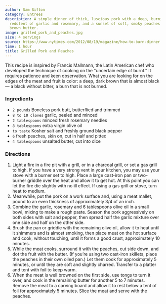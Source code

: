```yaml
---
author: Sam Sifton
category: Entrees
description: A simple dinner of thick, luscious pork with a deep, burnished crust,
  redolent of garlic and rosemary, and a sunset of soft, smoky peaches nutty with
  brown butter.
image: grilled_pork_and_peaches.jpg
size: 4 servings
source: https://www.nytimes.com/2012/08/19/magazine/how-to-burn-dinner.html
time: 1 hour
title: Grilled Pork and Peaches
---
```

This recipe is inspired by Francis Mallmann, the Latin American chef who developed the technique of cooking on the "uncertain edge of burnt." It requires patience and keen observation. What you are looking for on the edges of the meat and fruit is color: a deep, dark brown that is almost black — a black without bitter, a burn that is not burned.

### Ingredients

* `2 pounds` Boneless pork butt, butterflied and trimmed 
* `8 to 10 cloves` garlic, peeled and minced 
* `2 tablespoons` minced fresh rosemary needles 
* `8 tablespoons` extra virgin olive oil 
* `to taste` Kosher salt and freshly ground black pepper 
* `6` fresh peaches, skin on, cut in half and pitted 
* `4 tablespoons` unsalted butter, cut into dice 

### Directions

1. Light a fire in a fire pit with a grill, or in a charcoal grill, or set a gas grill to high. If you have a very strong vent in your kitchen, you may use your stove with a burner set to high. Place a large cast-iron pan or two-burner griddle over the heat and allow it to get hot. At this point you can let the fire die slightly with no ill effect. If using a gas grill or stove, turn heat to medium.
2. Meanwhile, put the pork on a work surface and, using a meat mallet, pound to an even thickness of approximately 3/4 of an inch.
3. Combine the garlic, rosemary and 6 tablespoons olive oil in a small bowl, mixing to make a rough paste. Season the pork aggressively on both sides with salt and pepper, then spread half the garlic mixture over one side and half on the other side.
4. Brush the pan or griddle with the remaining olive oil, allow it to heat until it shimmers and is almost smoking, then place meat on the hot surface and cook, without touching, until it forms a good crust, approximately 10 minutes.
5. While the meat cooks, surround it with the peaches, cut side down, and dot the fruit with the butter. \(If you’re using two cast-iron skillets, place the peaches in their own oiled pan.\) Let them cook for approximately 5 minutes, or until they are soft and slightly charred. Transfer to a platter and tent with foil to keep warm.
6. When the meat is well browned on the first side, use tongs to turn it over, and cook in the remaining butter for another 5 to 7 minutes. Remove the meat to a carving board and allow it to rest below a tent of foil for approximately 5 minutes. Slice the meat and serve with the peaches.